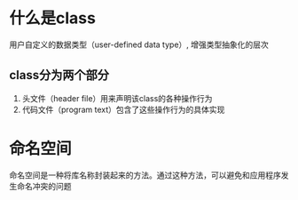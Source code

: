 # 什么是class
用户自定义的数据类型（user-defined data type）, 增强类型抽象化的层次

## class分为两个部分
1. 头文件（header file）用来声明该class的各种操作行为
2. 代码文件（program text）包含了这些操作行为的具体实现

# 命名空间
命名空间是一种将库名称封装起来的方法。通过这种方法，可以避免和应用程序发生命名冲突的问题